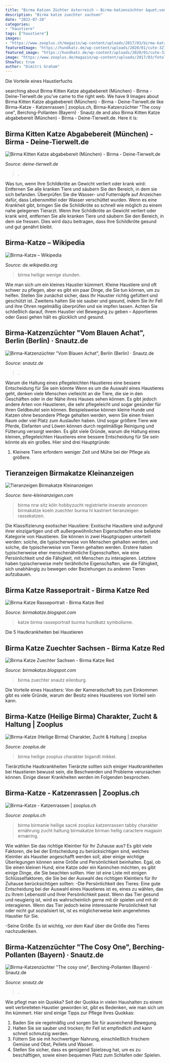 ```yaml
---
title: "Birma Katzen Züchter österreich ~ Birma-katzenzüchter &quot;vom Blauen Achat&quot;, Berlin (berlin) · Snautz.de"
description: "Birma katze zuechter sachsen"
date: "2022-07-28"
categories:
- "haustiere"
tags: ["haustiere"]
images:
- "https://www.zooplus.ch/magazin/wp-content/uploads/2017/03/birma-katze-1024x683.jpg"
featuredImage: "https://hundkatz.de/wp-content/uploads/2020/01/cute-3273785_1920-1280x1024.jpg"
featured_image: "https://hundkatz.de/wp-content/uploads/2020/01/cute-3273785_1920-1280x1024.jpg"
image: "https://www.zooplus.de/magazin/wp-content/uploads/2017/03/fotolia_94870753.jpg"
ShowToc: true
author: "Dimitri Graham"
---
```



Die Vorteile eines Haustierfuchs

	

		
searching about Birma Kitten Katze abgabebereit (München) - Birma - Deine-Tierwelt.de you've came to the right web. We have 9 Images about Birma Kitten Katze abgabebereit (München) - Birma - Deine-Tierwelt.de like Birma-Katze - Katzenrassen | zooplus.ch, Birma-Katzenzüchter &quot;The cosy one&quot;, Berching-Pollanten (Bayern) · Snautz.de and also Birma Kitten Katze abgabebereit (München) - Birma - Deine-Tierwelt.de. Here it is:
		
    
## Birma Kitten Katze Abgabebereit (München) - Birma - Deine-Tierwelt.de

<img loading=lazy src="https://www.deine-tierwelt.de/fotos/128055536_760x570.jpg" onerror="this.onerror=null;this.src='https://tse2.mm.bing.net/th?id=OIP.GX264PEirP-IKaEpmcDmrQHaFj&amp;pid=15.1';" alt="Birma Kitten Katze abgabebereit (München) - Birma - Deine-Tierwelt.de">

_Source: deine-tierwelt.de_

>. 

	

Was tun, wenn Ihre Schildkröte an Gewicht verliert oder krank wird: Entfernen Sie alle kranken Tiere und säubern Sie den Bereich, in dem sie sich befanden. Überprüfen Sie die Wasser- und Futternäpfe auf Anzeichen dafür, dass Lebensmittel oder Wasser verschüttet wurden. Wenn es eine Krankheit gibt, bringen Sie die Schildkröte so schnell wie möglich zu einem nahe gelegenen Tierarzt.
Wenn Ihre Schildkröte an Gewicht verliert oder krank wird, entfernen Sie alle kranken Tiere und säubern Sie den Bereich, in dem sie fressen. Dies wird dazu beitragen, dass Ihre Schildkröte gesund und gut genährt bleibt.

    
## Birma-Katze – Wikipedia

<img loading=lazy src="https://upload.wikimedia.org/wikipedia/commons/thumb/1/1c/Birmakitten.jpg/220px-Birmakitten.jpg" onerror="this.onerror=null;this.src='https://tse1.mm.bing.net/th?id=OIP.8jGT0ZGFCZym1FQtYTJ54QAAAA&amp;pid=15.1';" alt="Birma-Katze – Wikipedia">

_Source: de.wikipedia.org_

>birma heilige wenige stunden. 

	

Wie man sich um ein kleines Haustier kümmert.
Kleine Haustiere sind oft schwer zu pflegen, aber es gibt ein paar Dinge, die Sie tun können, um zu helfen. Stellen Sie zunächst sicher, dass Ihr Haustier richtig gefüttert und geschützt ist. Zweitens halten Sie sie sauber und gesund, indem Sie ihr Fell und ihre Ohren regelmäßig überprüfen und sie impfen lassen. Achten Sie schließlich darauf, Ihrem Haustier viel Bewegung zu geben – Apportieren oder Gassi gehen hält es glücklich und gesund.

    
## Birma-Katzenzüchter &quot;Vom Blauen Achat&quot;, Berlin (Berlin) · Snautz.de

<img loading=lazy src="http://www.snautz.de/bilder/katzen/zuechter/549-0-280x280.jpg" onerror="this.onerror=null;this.src='https://tse3.mm.bing.net/th?id=OIP.QkpwGUpNbTk5VI6in4lXOQAAAA&amp;pid=15.1';" alt="Birma-Katzenzüchter &quot;Vom Blauen Achat&quot;, Berlin (Berlin) · Snautz.de">

_Source: snautz.de_

>. 

	

Warum die Haltung eines pflegeleichten Haustieres eine bessere Entscheidung für Sie sein könnte
Wenn es um die Auswahl eines Haustieres geht, denken viele Menschen vielleicht an die Tiere, die sie in den Geschäften oder in der Nähe ihres Hauses sehen können. Es gibt jedoch andere Arten von Haustieren, die sehr pflegeleicht und sogar gesünder für Ihren Geldbeutel sein können. Beispielsweise können kleine Hunde und Katzen ohne besondere Pflege gehalten werden, wenn Sie einen freien Raum oder viel Platz zum Auslaufen haben. Und sogar größere Tiere wie Pferde, Elefanten und Löwen können durch regelmäßige Reinigung und Fütterung versorgt werden. Es gibt viele Gründe, warum die Haltung eines kleinen, pflegeleichten Haustieres eine bessere Entscheidung für Sie sein könnte als ein großes. Hier sind drei Hauptgründe:
1) Kleinere Tiere erfordern weniger Zeit und Mühe bei der Pflege als größere.

    
## Tieranzeigen Birmakatze Kleinanzeigen

<img loading=lazy src="https://www.tiere-kleinanzeigen.com/export/20110418110917.jpg" onerror="this.onerror=null;this.src='https://tse1.mm.bing.net/th?id=OIP.aQiJFd6kL_P_uht2jzCT1gHaFs&amp;pid=15.1';" alt="Tieranzeigen Birmakatze Kleinanzeigen">

_Source: tiere-kleinanzeigen.com_

>birma nrw sitz köln hobbyzucht registrierte inserate annoncen birmakatze koeln zuechter burma hl kastriert tieranzeigen rassekatzen. 

	

Die Klassifizierung exotischer Haustiere:
Exotische Haustiere sind aufgrund ihrer einzigartigen und oft außergewöhnlichen Eigenschaften eine beliebte Kategorie von Haustieren. Sie können in zwei Hauptgruppen unterteilt werden: solche, die typischerweise von Menschen gehalten werden, und solche, die typischerweise von Tieren gehalten werden. Erstere haben typischerweise eher menschenähnliche Eigenschaften, wie eine Persönlichkeit und die Fähigkeit, mit Menschen zu interagieren. Letztere haben typischerweise mehr tierähnliche Eigenschaften, wie die Fähigkeit, sich unabhängig zu bewegen oder Beziehungen zu anderen Tieren aufzubauen.

    
## Birma Katze Rasseportrait - Birma Katze Red

<img loading=lazy src="https://hundkatz.de/wp-content/uploads/2020/01/cute-3273785_1920-1280x1024.jpg" onerror="this.onerror=null;this.src='https://tse4.mm.bing.net/th?id=OIP.YgIVZ1BgOw638mnQezzVBAHaF7&amp;pid=15.1';" alt="Birma Katze Rasseportrait - Birma Katze Red">

_Source: birmakatze.blogspot.com_

>katze birma rasseportrait burma hundkatz symbolisme. 

	

Die 5 Hautkrankheiten bei Haustieren

    
## Birma Katze Zuechter Sachsen - Birma Katze Red

<img loading=lazy src="https://www.snautz.de/bilder/katzen/zuechter/1564-1-280x280.jpg" onerror="this.onerror=null;this.src='https://tse3.mm.bing.net/th?id=OIP.6THNR2ebd8II4ax0VMsgbgAAAA&amp;pid=15.1';" alt="Birma Katze Zuechter Sachsen - Birma Katze Red">

_Source: birmakatze.blogspot.com_

>birma zuechter snautz eilenburg. 

	

Die Vorteile eines Haustiers: Von der Kameradschaft bis zum Einkommen gibt es viele Gründe, warum der Besitz eines Haustieres von Vorteil sein kann.

    
## Birma-Katze (Heilige Birma) Charakter, Zucht &amp; Haltung | Zooplus

<img loading=lazy src="https://www.zooplus.de/magazin/wp-content/uploads/2017/03/fotolia_94870753.jpg" onerror="this.onerror=null;this.src='https://tse4.mm.bing.net/th?id=OIP.2Ttsz_lk0LzryxZJYykSJAHaE7&amp;pid=15.1';" alt="Birma-Katze (Heilige Birma) Charakter, Zucht &amp; Haltung | zooplus">

_Source: zooplus.de_

>birma heilige zooplus charakter bigandt mikkel. 

	

Tierärztliche Hautkrankheiten
Tierärzte sollten sich einiger Hautkrankheiten bei Haustieren bewusst sein, die Beschwerden und Probleme verursachen können. Einige dieser Krankheiten werden im Folgenden besprochen.

    
## Birma-Katze - Katzenrassen | Zooplus.ch

<img loading=lazy src="https://www.zooplus.ch/magazin/wp-content/uploads/2017/03/birma-katze-1024x683.jpg" onerror="this.onerror=null;this.src='https://tse3.mm.bing.net/th?id=OIP.t-17NsYe9y9zW-GeuRjlSQHaE8&amp;pid=15.1';" alt="Birma-Katze - Katzenrassen | zooplus.ch">

_Source: zooplus.ch_

>birma birmanie heilige sacré zooplus katzenrassen tabby charakter ernährung zucht haltung birmakatze birman hellig caractere magasin ernæring. 

	

Wie wählen Sie das richtige Kleintier für Ihr Zuhause aus?
Es gibt viele Faktoren, die bei der Entscheidung zu berücksichtigen sind, welches Kleintier als Haustier angeschafft werden soll, aber einige wichtige Überlegungen können seine Größe und Persönlichkeit beinhalten. Egal, ob Sie einen kleinen Hund, eine Katze oder ein Kaninchen möchten, es gibt einige Dinge, die Sie beachten sollten. Hier ist eine Liste mit einigen Schlüsselfaktoren, die Sie bei der Auswahl des richtigen Kleintiers für Ihr Zuhause berücksichtigen sollten:
-Die Persönlichkeit des Tieres: Eine gute Entscheidung bei der Auswahl eines Haustieres ist es, eines zu wählen, das zu Ihrem Lebensstil und Ihrer Persönlichkeit passt. Wenn das Tier gesund und neugierig ist, wird es wahrscheinlich gerne mit dir spielen und mit dir interagieren. Wenn das Tier jedoch keine interessante Persönlichkeit hat oder nicht gut sozialisiert ist, ist es möglicherweise kein angenehmes Haustier für Sie.

-Seine Größe: Es ist wichtig, vor dem Kauf über die Größe des Tieres nachzudenken.

    
## Birma-Katzenzüchter &quot;The Cosy One&quot;, Berching-Pollanten (Bayern) · Snautz.de

<img loading=lazy src="https://www.snautz.de/bilder/katzen/zuechter/866-1-280x280.jpg" onerror="this.onerror=null;this.src='https://tse1.mm.bing.net/th?id=OIP.5tH17GU3TO8XVZQcNbHUCwAAAA&amp;pid=15.1';" alt="Birma-Katzenzüchter &quot;The cosy one&quot;, Berching-Pollanten (Bayern) · Snautz.de">

_Source: snautz.de_

>. 

	

Wie pflegt man ein Quokka?
Seit der Quokka in vielen Haushalten zu einem weit verbreiteten Haustier geworden ist, gibt es Bedenken, wie man sich um ihn kümmert. Hier sind einige Tipps zur Pflege Ihres Quokkas:
1. Baden Sie sie regelmäßig und sorgen Sie für ausreichend Bewegung.
2. Halten Sie sie sauber und trocken; Ihr Fell ist empfindlich und kann schnell schmutzig werden.
3. Füttern Sie sie mit hochwertiger Nahrung, einschließlich frischem Gemüse und Obst, Pellets und Wasser.
4. Stellen Sie sicher, dass es genügend Spielzeug hat, um es zu beschäftigen, sowie einen bequemen Platz zum Schlafen oder Spielen.


